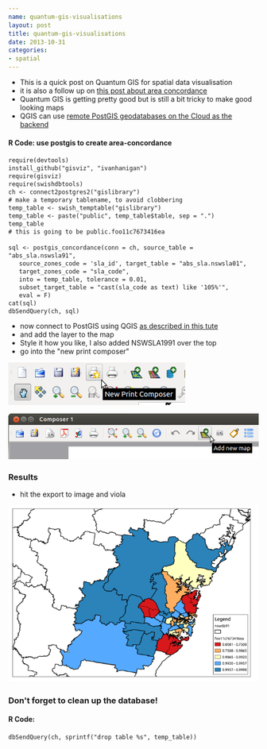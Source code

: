 ```yaml
---
name: quantum-gis-visualisations 
layout: post
title: quantum-gis-visualisations
date: 2013-10-31
categories:
- spatial
---
```


- This is a quick post on Quantum GIS for spatial data visualisation
- it is also a follow up on [this post about area concordance](http://swish-climate-impact-assessment.github.io/2013/06/test-gislibrary/)
- Quantum GIS is getting pretty good but is still a bit tricky to make good looking maps
- QGIS can use [remote PostGIS geodatabases on the Cloud as the backend](http://swish-climate-impact-assessment.github.io/2013/04/quantumgis-and-postgis/)

#### R Code: use postgis to create area-concordance
    require(devtools)
    install_github("gisviz", "ivanhanigan")
    require(gisviz)
    require(swishdbtools)
    ch <- connect2postgres2("gislibrary")
    # make a temporary tablename, to avoid clobbering
    temp_table <- swish_temptable("gislibrary")
    temp_table <- paste("public", temp_table$table, sep = ".")
    temp_table
    # this is going to be public.foo11c7673416ea
     
    sql <- postgis_concordance(conn = ch, source_table = "abs_sla.nswsla91",
       source_zones_code = 'sla_id', target_table = "abs_sla.nswsla01",
       target_zones_code = "sla_code",
       into = temp_table, tolerance = 0.01,
       subset_target_table = "cast(sla_code as text) like '105%'", 
       eval = F) 
    cat(sql)
    dbSendQuery(ch, sql)

<p></p>

- now connect to PostGIS using QGIS [as described in this tute](http://swish-climate-impact-assessment.github.io/2013/04/quantumgis-and-postgis/)
- and add the layer to the map
- Style it how you like, I also added NSWSLA1991 over the top
- go into the "new print composer"

![qgis-new-print-composer.png](/images/qgis-new-print-composer.png)

![qgis-add-new-map.png](/images/qgis-add-new-map.png)

### Results
- hit the export to image and viola

![qgis-export-image.png](/images/qgis-export-image.png)

### Don't forget to clean up the database!
#### R Code:
    dbSendQuery(ch, sprintf("drop table %s", temp_table))
